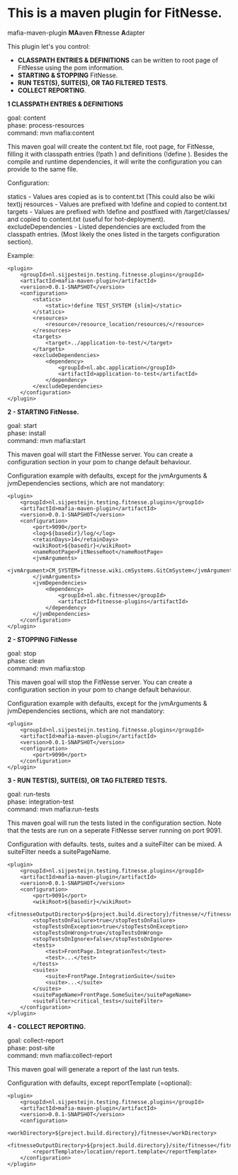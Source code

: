 This is a maven plugin for FitNesse.
=================================== 

mafia-maven-plugin  **MA**aven **FI**tnesse **A**dapter

This plugin let's you control: 

- **CLASSPATH ENTRIES & DEFINITIONS** can be written to root page of FitNesse using the pom information.
- **STARTING & STOPPING** FitNesse.
- **RUN TEST(S), SUITE(S), OR TAG FILTERED TESTS**.
- **COLLECT REPORTING**.

**1 CLASSPATH ENTRIES & DEFINITIONS**

goal: content  
phase: process-resources  
command: mvn mafia:content  

This maven goal will create the content.txt file, root page, for FitNesse, filling it with 
classpath entries (!path <location>) and definitions (!define <definition>).
Besides the compile and runtime dependencies, it will write the configuration
you can provide to the same file.

Configuration:
 
   statics - Values ares copied as is to content.txt (This could also be wiki text)j
   resources - Values are prefixed with !define and copied to content.txt  
   targets - Values are prefixed with !define and postfixed with /target/classes/ and copied to content.txt
   (useful for hot-deployment).  
   excludeDependencies - Listed dependencies are excluded from the classpath entries. (Most likely the ones
   listed in the targets configuration section).
   
Example:

	<plugin>
		<groupId>nl.sijpesteijn.testing.fitnesse.plugins</groupId>
		<artifactId>mafia-maven-plugin</artifactId>
		<version>0.0.1-SNAPSHOT</version>
		<configuration>
			<statics>
				<static>!define TEST_SYSTEM {slim}</static>
			</statics>
			<resources>
				<resource>/resource_location/resources/</resource>
			</resources>
			<targets>
				<target>../application-to-test/</target>
			</targets>
			<excludeDependencies>
				<dependency>
					<groupId>nl.abc.application</groupId>
					<artifactId>application-to-test</artifactId>
				</dependency>
			</excludeDependencies>
		</configuration>
	</plugin>

**2 - STARTING FitNesse.**

goal: start  
phase: install  
command: mvn mafia:start  

This maven goal will start the FitNesse server. You can create a configuration section in your pom to change
default behaviour.

Configuration example with defaults, except for the jvmArguments & jvmDependencies sections, which are not
mandatory:

	<plugin>
		<groupId>nl.sijpesteijn.testing.fitnesse.plugins</groupId>
		<artifactId>mafia-maven-plugin</artifactId>
		<version>0.0.1-SNAPSHOT</version>
		<configuration>
			<port>9090</port>
			<log>${basedir}/log/</log>
			<retainDays>14</retainDays>
			<wikiRoot>${basedir}</wikiRoot>
			<nameRootPage>FitNesseRoot</nameRootPage>
			<jvmArguments>
				<jvmArgument>CM_SYSTEM=fitnesse.wiki.cmSystems.GitCmSystem</jvmArgument>
			</jvmArguments>				
			<jvmDependencies>
				<dependency>
					<groupId>nl.abc.fitnesse</groupId>
					<artifactId>fitnesse-plugins</artifactId>
				</dependency>
			</jvmDependencies>
		</configuration>
	</plugin>

**2 - STOPPING FitNesse**

goal: stop  
phase: clean  
command: mvn mafia:stop  

This maven goal will stop the FitNesse server. You can create a configuration section in your pom to change
default behaviour.

Configuration example with defaults, except for the jvmArguments & jvmDependencies sections, which are not
mandatory:

	<plugin>
		<groupId>nl.sijpesteijn.testing.fitnesse.plugins</groupId>
		<artifactId>mafia-maven-plugin</artifactId>
		<version>0.0.1-SNAPSHOT</version>
		<configuration>
			<port>9090</port>
		</configuration>
	</plugin>
	
**3 - RUN TEST(S), SUITE(S), OR TAG FILTERED TESTS.**

goal: run-tests  
phase: integration-test  
command: mvn mafia:run-tests  

This maven goal will run the tests listed in the configuration section. Note that the tests are run on a seperate
FitNesse server running on port 9091. 

Configuration with defaults. tests, suites and a suiteFilter can be mixed. A suiteFilter needs a suitePageName.

	<plugin>
		<groupId>nl.sijpesteijn.testing.fitnesse.plugins</groupId>
		<artifactId>mafia-maven-plugin</artifactId>
		<version>0.0.1-SNAPSHOT</version>
		<configuration>
			<port>9091</port>
			<wikiRoot>${basedir}</wikiRoot>
			<fitnesseOutputDirectory>${project.build.directory}/fitnesse/</fitnesseOutputDirectory>
			<stopTestsOnFailure>true</stopTestsOnFailure>
			<stopTestsOnException>true</stopTestsOnException>
			<stopTestsOnWrong>true</stopTestsOnWrong>
			<stopTestsOnIgnore>false</stopTestsOnIgnore>
			<tests>
				<test>FrontPage.IntegrationTest</test>
				<test>...</test>
			</tests>
			<suites>
				<suite>FrontPage.IntegrationSuite</suite>
				<suite>...</suite>
			</suites>
			<suitePageName>FrontPage.SomeSuite</suitePageName>
			<suiteFilter>critical_tests</suiteFilter>
		</configuration>
	</plugin>
	
**4 - COLLECT REPORTING.**

goal: collect-report  
phase: post-site  
command: mvn mafia:collect-report  

This maven goal will generate a report of the last run tests. 

Configuration with defaults, except reportTemplate (=optional):

	<plugin>
		<groupId>nl.sijpesteijn.testing.fitnesse.plugins</groupId>
		<artifactId>mafia-maven-plugin</artifactId>
		<version>0.0.1-SNAPSHOT</version>
		<configuration>
			<workDirectory>${project.build.directory}/fitnesse</workDirectory>
			<fitnesseOutputDirectory>${project.build.directory}/site/fitnesse</fitnesseOutputDirectory>
			<reportTemplate>/location/report.template</reportTemplate>
		</configuration>
	</plugin>
